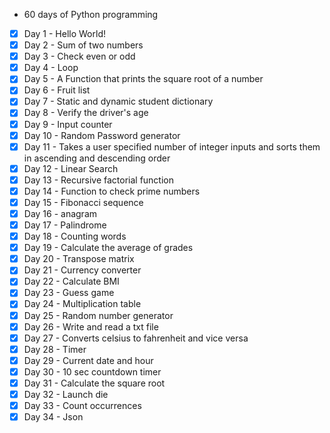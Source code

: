 - 60 days of Python programming
- [x] Day 1 - Hello World!
- [x] Day 2 - Sum of two numbers
- [x] Day 3 - Check even or odd
- [x] Day 4 - Loop
- [x] Day 5 - A Function that prints the square root of a number
- [x] Day 6 - Fruit list
- [x] Day 7 - Static and dynamic student dictionary
- [x] Day 8 - Verify the driver's age
- [x] Day 9 - Input counter
- [x] Day 10 - Random Password generator
- [x] Day 11 - Takes a user specified number of integer inputs and sorts them in ascending and descending order
- [x] Day 12 - Linear Search
- [x] Day 13 - Recursive factorial function
- [x] Day 14 - Function to check prime numbers
- [x] Day 15 - Fibonacci sequence
- [x] Day 16 - anagram
- [x] Day 17 - Palindrome
- [x] Day 18 - Counting words
- [x] Day 19 - Calculate the average of grades
- [x] Day 20 - Transpose matrix
- [x] Day 21 - Currency converter
- [x] Day 22 - Calculate BMI
- [x] Day 23 - Guess game
- [x] Day 24 - Multiplication table
- [x] Day 25 - Random number generator
- [x] Day 26 - Write and read a txt file
- [x] Day 27 - Converts celsius to fahrenheit and vice versa
- [x] Day 28 - Timer
- [x] Day 29 - Current date and hour
- [x] Day 30 - 10 sec countdown timer
- [x] Day 31 - Calculate the square root
- [x] Day 32 - Launch die
- [x] Day 33 - Count occurrences
- [x] Day 34 - Json
